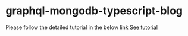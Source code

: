 # graphql-mongodb-typescript-blog

Please follow the detailed tutorial in the below link
[See tutorial](https://www.universal-tutorial.com/graphql-tutorials/crud-with-graphql-nodejs-mongo-typescript)
